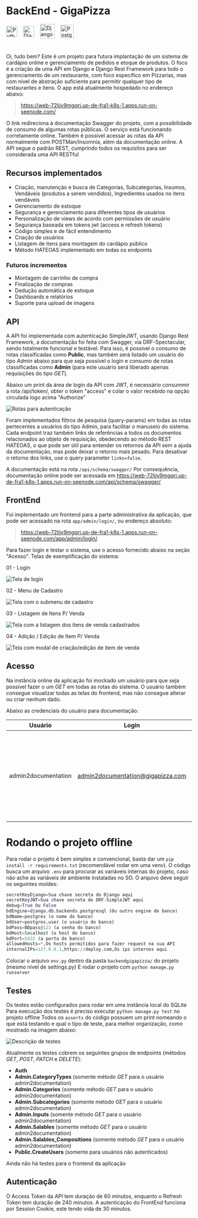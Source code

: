 

# BackEnd - GigaPizza

<img align="center" alt="Python" width="30" src="https://cdn.jsdelivr.net/gh/devicons/devicon/icons/python/python-original.svg"><span>&nbsp;&nbsp;&nbsp;</span>
<img align="center" alt="Django" width="30" src="https://cdn.worldvectorlogo.com/logos/django.svg"><span>&nbsp;&nbsp;&nbsp;</span>
<img align="center" alt="Django Rest Framework" height="40" src="https://i.imgur.com/dcVFAeV.png"><span>&nbsp;&nbsp;&nbsp;</span>
<img align="center" alt="PostgreSQL" width="36" src="https://cdn.jsdelivr.net/gh/devicons/devicon@latest/icons/postgresql/postgresql-original.svg"><span>&nbsp;&nbsp;&nbsp;</span>

#
Oi, tudo bem?
Este é um projeto para futura implantação de um sistema de cardápio online e gerenciamento de pedidos e etoque de produtos.
O foco é a criação de uma API em Django e Django Rest Framework para todo o gerenciamento de um restaurante, com foco específico em Pizzarias, mas com nível de abstração suficiente para permitir qualquer tipo de restaurantes e itens.
O app está atualmente hospedado no endereço abaixo:
><https://web-72ljjv9mgqrj.up-de-fra1-k8s-1.apps.run-on-seenode.com/>

O link redireciona à documentação Swagger do projeto, com a possibilidade de consumo de algumas rotas públicas.
O serviço está funcionando corretamente online.
Também é possível acessar as rotas da API normalmente com POSTMan/Insomnia, além da documentação online.
A API segue o padrão REST, cumprindo todos os requisitos para ser considerada uma API RESTful

## Recursos implementados
-   Criação, manutenção e busca de Categorias, Subcategorias, Insumos, Vendáveis (produtos a serem vendidos), Ingredientes usados no itens vendáveis
-   Gerenciamento de estoque
-   Segurança e gerenciamento para diferentes tipos de usuários
-   Personalização de views de acordo com permissões de usuário
-   Segurança baseada em tokens jwt (access e refresh tokens)
-   Código simples e de fácil entendimento
-   Criação de usuários
-   Listagem de itens para montagem do cardápio público
-   Método HATEOAS implementado em todas os endpoints
### Futuros incrementos
- Montagem de carrinho de compra
- Finalização de compras
- Dedução automática de estoque
- Dashboards e relatórios
- Suporte para upload de imagens

## API

A API foi implementada com autenticação SimpleJWT, usando Django Rest Framework, a documentação foi feita com Swagger, via DRF-Spectacular, sendo totalmente funcional e testável. Para isso, é possível o consumo de rotas classificadas como **Public**, mas também será listado um usuário do tipo *Admin* abaixo para que seja possível o login e consumo de rotas classificadas como **Admin** (para este usuário será liberado apenas requisições do tipo *GET*). 

Abaixo um print da área de login da API com JWT, é necessário consummir a rota /api/token/, obter o token "access" e colar o valor recebido na opção circulada logo acima "Authorize"

<img src="https://i.imgur.com/rRDLtf5.png" alt="Rotas para autenticação">


Foram implementados filtros de pesquisa (query-params) em todas as rotas pertecentes a usuários do tipo Admin, para facilitar o manuseio do sistema.
Cada endpoint traz também links de referências a todos os documentos relacionados ao objeto de requisição, obedecendo ao método REST HATEOAS, o que pode ser útil para entender os retornos da API sem a ajuda da documentação, mas pode deixar o retorno mais pesado. Para desativar o retorno dos links, use o query parameter `links=false`.

A documentação está na rota `/api/schema/swagger/`
Por consequência, documentação online pode ser acessada em <https://web-72ljjv9mgqrj.up-de-fra1-k8s-1.apps.run-on-seenode.com/api/schema/swagger/>


## FrontEnd

Foi implementado um frontend para a parte administrativa da aplicação, que pode ser acessado na rota `app/admin/login/`, ou endereço absoluto:
><https://web-72ljjv9mgqrj.up-de-fra1-k8s-1.apps.run-on-seenode.com/app/admin/login/>.

Para fazer login e testar o sistema, use o acesso fornecido abaixo na seção "Acesso".
Telas de exemplificação do sistema:

01 - Login

<img src="https://i.imgur.com/MQCDPSM.png" alt="Tela de login">


02 - Menu de Cadastro

<img src="https://i.imgur.com/v57fo1M.png" alt="Tela com o submenu de cadastro">

03 - Listagem de Itens P/ Venda

<img src="https://i.imgur.com/rrmWerR.png" alt="Tela com a listagem dos ítens de venda cadastrados">


04 - Adição / Edição de Item P/ Venda

<img src="https://i.imgur.com/PtGoMAp.png" alt="Tela com modal de criação/edição de item de venda">


## Acesso

Na instância online da aplicação foi mockado um usuário para que seja possível fazer o um *GET* em todas as rotas do sistema.
O usuário também consegue visualizar todas as telas do frontend, mas não consegue alterar ou criar nenhum dado.

Abaixo as credenciais do usuário para documentação:

|  Usuário          |Login                            |Senha        |Observação        |
|-------------------|---------------------------------|-------------|------------------|
|admin2documentation|admin2documentation@gigapizza.com|documentation|User apenas com permissões *GET* na categoria **Admin**. User sem permissão para alterar/criar nenhum cadastro.



# Rodando o projeto offline

Para rodar o projeto é bem simples e convencional, basta dar um `pip install -r requirements.txt` (recomendável rodar em uma venv).
O código busca um arquivo `.env` para procurar as variáveis internas do projeto, caso não ache as variáveis de ambiente instaladas no SO. O arquivo deve seguir os seguintes moldes:
```python
secretKeyDjango=Sua chave secreta do Django aqui
secretKeyJWT=Sua chave secreta do DRF-SimpleJWT aqui
debug=True Ou False
bdEngine=django.db.backends.postgresql (Ou outro engine de banco)
bdName=postgres (o nome do banco)
bdUser=postgres.user (o usuário do banco)
bdPass=BDpass@123 (a senha do banco)
bdHost=localhost (o host do banco)
bdPort=5432 (a porta do banco)
allowedHosts=*,Os hosts permitidos para fazer request na sua API
internalIPs=127.0.0.1,https://deploy.com,Os ips internos aqui
```
Colocar o arquivo `env.py` dentro da pasta `backendgigapizza/` do projeto (mesmo nível de settings.py)
E rodar o projeto com `python manage.py runserver`

## Testes

Os testes estão configurados para rodar em uma instância local do SQLite
Para execução dos testes é preciso executar `python manage.py test` no projeto offline
Todos os `asserts` do código possuem um print nomeando o que está testando e qual o tipo de teste, para melhor organização, como mostrado na imagem abaixo:

<img src="https://i.imgur.com/tHeOome.png" alt="Descriçäo de testes">

Atualmente os testes cobrem os seguintes grupos de endpoints (métodos *GET*, *POST*, *PATCH* e *DELETE*):
- **Auth**
- **Admin.CategoryTypes** (somente método *GET* para o usuário admin2documentation)
- **Admin.Categories** (somente método *GET* para o usuário admin2documentation)
- **Admin.Subcategories** (somente método *GET* para o usuário admin2documentation)
- **Admin.Inputs** (somente método *GET* para o usuário admin2documentation)
- **Admin.Salables** (somente método *GET* para o usuário admin2documentation)
- **Admin.Salables_Compositions** (somente método *GET* para o usuário admin2documentation)
- **Public.CreateUsers** (somente para usuários não autenticados)

Ainda não há testes para o frontend da aplicação

## Autenticação

 O Access Token da API tem duração de 60 minutos, enquanto o Refresh Token tem duração de 240 minutos.
 A autenticação do FrontEnd funciona por Session Cookie, este tendo vida de 30 minutos.
